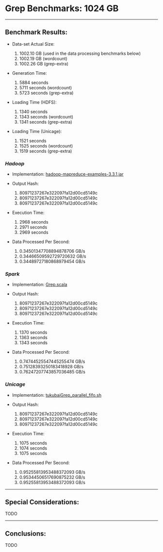 # Grep Benchmarks: 1024 GB

---
## Benchmark Results:

- Data-set Actual Size:
  1. 1002.10 GB (used in the data processing benchmarks below)
  2. 1002.19 GB (wordcount)
  3. 1002.26 GB (grep-extra)

- Generation Time:
  1. 5884 seconds
  2. 5711 seconds (wordcount)
  3. 5723 seconds (grep-extra)

- Loading Time (HDFS):
  1. 1340 seconds
  2. 1343 seconds (wordcount)
  3. 1341 seconds (grep-extra)

- Loading Time (Unicage):
  1. 1521 seconds
  2. 1525 seconds (wordcount)
  3. 1519 seconds (grep-extra)


### ***Hadoop***

- Implementation: [hadoop-mapreduce-examples-3.3.1.jar](../../../../../workloads/batch/grep/javaGrep/hadoop-mapreduce-examples-3.3.1.jar)

- Output Hash:
  1. 80971237267e322097fa12d00cd5149c
  2. 80971237267e322097fa12d00cd5149c
  3. 80971237267e322097fa12d00cd5149c

- Execution Time: 
  1. 2968 seconds
  2. 2971 seconds
  3. 2969 seconds

- Data Processed Per Second:
  1. 0.34501347708894878706 GB/s
  2. 0.34466509592729720632 GB/s
  3. 0.34489727180868979454 GB/s


### ***Spark***

- Implementation: [Grep.scala](../../../../../workloads/batch/grep/scalaGrep/src/main/scala/Grep.scala%20(buffer%20overflow))

- Output Hash:
  1. 80971237267e322097fa12d00cd5149c
  2. 80971237267e322097fa12d00cd5149c
  3. 80971237267e322097fa12d00cd5149c

- Execution Time: 
  1. 1370 seconds
  2. 1363 seconds
  3. 1343 seconds

- Data Processed Per Second:
  1. 0.74744525547445255474 GB/s
  2. 0.75128393250183418928 GB/s
  3. 0.76247207743857036485 GB/s


### ***Unicage***

- Implementation: [tukubaiGrep_parallel_fifo.sh](../../../../../workloads/batch/grep/bashGrep/tukubaiGrep_parallel_fifo.sh)

- Output Hash:
  1. 80971237267e322097fa12d00cd5149c
  2. 80971237267e322097fa12d00cd5149c
  3. 80971237267e322097fa12d00cd5149c

- Execution Time: 
  1. 1075 seconds
  2. 1074 seconds
  3. 1075 seconds

- Data Processed Per Second:
  1. 0.95255813953488372093 GB/s
  2. 0.95344506517690875232 GB/s
  3. 0.95255813953488372093 GB/s


---
## Special Considerations:

TODO


---
## Conclusions:

TODO